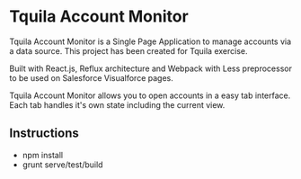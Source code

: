 # Tquila Account Monitor
Tquila Account Monitor is a Single Page Application to manage accounts via a data source. This project has been created for Tquila exercise.

Built with React.js, Reflux architecture and Webpack with Less preprocessor to be used on Salesforce Visualforce pages.

Tquila Account Monitor allows you to open accounts in a easy tab interface. Each tab handles it's own state including the current view.

## Instructions
- npm install
- grunt serve/test/build
